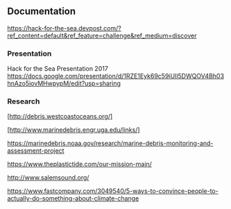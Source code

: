 ## Documentation
https://hack-for-the-sea.devpost.com/?ref_content=default&ref_feature=challenge&ref_medium=discover

### Presentation
Hack for the Sea Presentation 2017
https://docs.google.com/presentation/d/1RZE1Eyk69c59iUIl5DWQOV4Bh03hnAzo5iovMHwpypM/edit?usp=sharing

### Research

[http://debris.westcoastoceans.org/]

[http://www.marinedebris.engr.uga.edu/links/]

https://marinedebris.noaa.gov/research/marine-debris-monitoring-and-assessment-project

https://www.theplastictide.com/our-mission-main/

http://www.salemsound.org/

https://www.fastcompany.com/3049540/5-ways-to-convince-people-to-actually-do-something-about-climate-change
